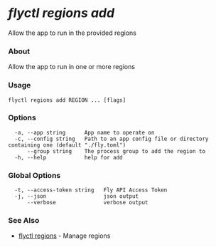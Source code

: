 # _flyctl regions add_

Allow the app to run in the provided regions

### About

Allow the app to run in one or more regions

### Usage
~~~
flyctl regions add REGION ... [flags]
~~~

### Options

~~~
  -a, --app string      App name to operate on
  -c, --config string   Path to an app config file or directory containing one (default "./fly.toml")
      --group string    The process group to add the region to
  -h, --help            help for add
~~~

### Global Options

~~~
  -t, --access-token string   Fly API Access Token
  -j, --json                  json output
      --verbose               verbose output
~~~

### See Also

* [flyctl regions](/docs/flyctl/regions/)	 - Manage regions

